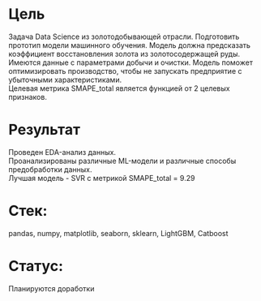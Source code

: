 # Цель
Задача Data Science из золотодобывающей отрасли. 
Подготовить прототип модели машинного обучения. 
Модель должна предсказать коэффициент восстановления золота из золотосодержащей руды. Имеются данные с параметрами добычи и очистки. 
Модель поможет оптимизировать производство, чтобы не запускать предприятие с убыточными характеристиками.  
Целевая метрика SMAPE_total является функцией от 2 целевых признаков.

# Результат
Проведен EDA-анализ данных.\
Проанализированы различные ML-модели и различные способы предобработки данных.\
Лучшая модель - SVR с метрикой SMAPE_total = 9.29

# Стек:
pandas, numpy, matplotlib, seaborn, sklearn, LightGBM, Catboost

# Статус:
Планируются доработки 
